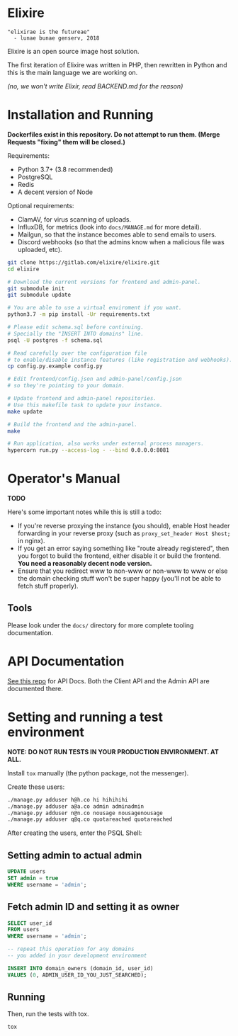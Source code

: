 # Elixire

```
"elixirae is the futureae"
  - lunae bunae genserv, 2018
```

Elixire is an open source image host solution.

The first iteration of Elixire was written in PHP,
then rewritten in Python and this is the main language
we are working on.

_(no, we won't write Elixir, read BACKEND.md for the reason)_

# Installation and Running

**Dockerfiles exist in this repository. Do not attempt to run them.
(Merge Requests "fixing" them will be closed.)**

Requirements:

- Python 3.7+ (3.8 recommended)
- PostgreSQL
- Redis
- A decent version of Node

Optional requirements:

- ClamAV, for virus scanning of uploads.
- InfluxDB, for metrics (look into `docs/MANAGE.md` for more detail).
- Mailgun, so that the instance becomes able to send emails to users.
- Discord webhooks (so that the admins know when a malicious
  file was uploaded, etc).

```bash
git clone https://gitlab.com/elixire/elixire.git
cd elixire

# Download the current versions for frontend and admin-panel.
git submodule init
git submodule update

# You are able to use a virtual enviroment if you want.
python3.7 -m pip install -Ur requirements.txt

# Please edit schema.sql before continuing.
# Specially the "INSERT INTO domains" line.
psql -U postgres -f schema.sql

# Read carefully over the configuration file
# to enable/disable instance features (like registration and webhooks).
cp config.py.example config.py

# Edit frontend/config.json and admin-panel/config.json
# so they're pointing to your domain.

# Update frontend and admin-panel repositories.
# Use this makefile task to update your instance.
make update

# Build the frontend and the admin-panel.
make

# Run application, also works under external process managers.
hypercorn run.py --access-log - --bind 0.0.0.0:8081
```

# Operator's Manual

**TODO**

Here's some important notes while this is still a todo:

- If you're reverse proxying the instance (you should), enable Host header forwarding in your reverse proxy (such as `proxy_set_header Host $host;` in nginx).
- If you get an error saying something like "route already registered", then you forgot to build the frontend, either disable it or build the frontend. **You need a reasonably decent node version.**
- Ensure that you redirect www to non-www or non-www to www or else the domain checking stuff won't be super happy (you'll not be able to fetch stuff properly).

## Tools

Please look under the `docs/` directory for more complete tooling documentation.

# API Documentation

[See this repo](https://gitlab.com/elixire/api-docs) for API Docs.
Both the Client API and the Admin API are documented there.

# Setting and running a test environment

**NOTE: DO NOT RUN TESTS IN YOUR PRODUCTION ENVIRONMENT. AT ALL.**

Install `tox` manually (the python package, not the messenger).

Create these users:

```bash
./manage.py adduser h@h.co hi hihihihi
./manage.py adduser a@a.co admin adminadmin
./manage.py adduser n@n.co nousage nousagenousage
./manage.py adduser q@q.co quotareached quotareached
```

After creating the users, enter the PSQL Shell:

## Setting admin to actual admin

```sql
UPDATE users
SET admin = true
WHERE username = 'admin';
```

## Fetch admin ID and setting it as owner

```sql
SELECT user_id
FROM users
WHERE username = 'admin';
```

```sql
-- repeat this operation for any domains
-- you added in your development environment

INSERT INTO domain_owners (domain_id, user_id)
VALUES (0, ADMIN_USER_ID_YOU_JUST_SEARCHED);
```

## Running

Then, run the tests with tox.

```bash
tox
```
